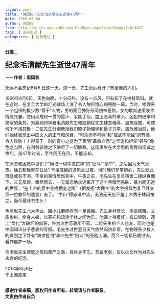 ```yaml
---
layout: post
title: "倪国权：纪念毛清献先生逝世47周年"
date: 1989-06-04
author: 倪国权
from: http://mjlsh.usc.cuhk.edu.hk/Book.aspx?cid=4&amp;tid=1627
tags: [ 这样走过 ]
categories: [ 这样走过 ]
---
```


<div style="margin: 15px 10px 10px 0px;">
<div>
<span id="ctl00_ContentPlaceHolder1_chapter1_SubjectLabel" style="font-weight:bold;text-decoration:underline;">
   分类：
  </span>
</div>
<p>
<strong>
<font size="5">
    纪念毛清献先生逝世47周年
   </font>
</strong>
</p>
<p>
<strong>
   －－作者：倪国权
  </strong>
</p>
<p>
  永远不会忘记8月6 日这一天。这一天，先生永远离开了热爱他的人们。
 </p>
<p>
  1966年8月6日，天色向晚，十分闷热，没有一点风，只有知了在树枝鸣叫。就在这时，在复旦大学的灯光球场上演了令人触目惊心的残酷一幕。当时，物理系一个组织的极少数“骨干”人物，男的面目狰狞形同凶神恶煞，女的歇斯底里发作情绪亢奋，使用现成和一贯的墨汁、浆糊手段，加上恶毒的拳头、凶狠的巴掌和狭窄的条凳，对羸弱的学者毛清献先生和殷鹏程先生肆意侮辱、滥施淫威，可谓何所不用其极！二位先生分别教授我们原子物理学和量子力学，虽危难当前，他们始终表现出中国文人的正气和风骨，“可杀而不可辱”和“威武不能屈”的节操，令人钦敬！！得意于一时的宵小之徒为了表明“革命立场”之坚定和担任“领导”角色之当然，在利益驱使之下使尽了一切解数。这场发生在大学里的侮辱和淫威之惨烈，虽47年过去，至今历历在目，不能忘却。
 </p>
<p>
  在厌恶和困惑中见识了“横扫一切牛鬼蛇神”的“批斗”“豪举”，之后因为天气炎热，徐云和我就在住处1 号楼底层的通风处过夜。当时我们非常担心，先生受此奇耻或有不测。不幸的事情居然言中，午夜之前，毛先生在复旦宿舍二楼纵身而下，义无反顾，飘然而去，一无留恋地永远离开了这个黑暗而愚昧，暴力而无道的世界，“在上帝的爱中寻找栖身之所”（据发扬“大民主”的大字报载为复旦外文系一位教师的遗言）去了。“中山”得志砥中流，无法无天应不羞；木秀于林风摧之，而今最贱书生头！
 </p>
<p>
  毛清献先生北大毕业，因小儿麻痹症而一足微瘸。先生身材修长，清高儒雅，文质彬彬，终身未婚，以寄托和流连学林之间为乐。他课上得极好，有口皆碑，遇上“文化”大破坏的疯狂，终为浊世苛政所不容。二位先生的个人悲哀，同时也是中国知识分子悲哀的写照。毛先生过世翌日天气依然闷热非常，在物理系少数人的谋划之下并有“缺席批判”和四先生“陪斗”的丑剧上演。而今一切都已成过去，看作噩梦一场。
 </p>
<p>
  毛清献先生师恩之高和尊严之重，将终身不忘。吾辈老矣，仅以拙文作为对先生永远的纪念。
 </p>
<p>
  2013年8月6日
  <br/>
  于上海嘉定
 </p>
<p>
<br/>
<strong>
   感谢作者来稿，版权归作者所有，转载请与作者联系。
   <br/>
   文责由作者自负
  </strong>
</p>
</div>
